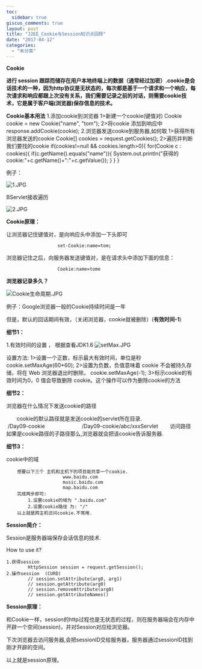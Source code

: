 ```yaml
---
toc:
  sidebar: true
giscus_comments: true
layout: post
title: "J2EE_Cookie与Session知识点回顾"
date: "2017-04-12"
categories: 
  - "未分类"
---
```


**Cookie**

 **进行 session 跟踪而储存在用户本地终端上的数据（通常经过加密）.cookie是会话技术的一种，因为http协议是无状态的，每次都是基于一个请求和一个响应，每次请求和响应都跟上次没有关系，我们需要记录之前的对话，则需要cookie技术，它是属于客户端(浏览器)保存信息的技术。**

**Cookie基本用法**
   1.添加cookie到浏览器
      1>新建一个cookie(键值对)
          Cookie cookie = new Cookie("name", "tom");
      2>将cookie 添加到响应中
          response.addCookie(cookie);
   2.浏览器发送cookie到服务器,如何取
      1>获得所有浏览器发送的cookie
          Cookie[] cookies = request.getCookies();
      2>遍历并判断我们要找的cookie
          if(cookies!=null && cookies.length>0){
              for(Cookie c : cookies){
                 if(c.getName().equals("name")){
                      System.out.println("获得的cookie:"+c.getName()+":"+c.getValue());
                 }
        }
}

例子：

![1.JPG](https://zhengliangliang.files.wordpress.com/2017/04/11.jpg)

BServlet接收遍历

![2.JPG](https://zhengliangliang.files.wordpress.com/2017/04/21.jpg)

**Cookie原理：**

让浏览器记住键值对，是向响应头中添加一下头即可

                       set-Cookie:name=tom;

浏览器记住之后，向服务器发送键值对，是在请求头中添加下面的信息：

                       Cookie:name=tome

 **浏览器记录多久？**

![Cookie生命周期.JPG](https://zhengliangliang.files.wordpress.com/2017/04/cookiee7949fe591bde591a8e69c9f.jpg)

例子：Google浏览器一般的Cookie持续时间是一年

但是，默认的回话期间有效，（关闭浏览器，cookie就被删除）(**有效时间-1**)

**细节1：**

1.有效时间的设置 ， 根据查看JDK1.6 ![setMax.JPG](https://zhengliangliang.files.wordpress.com/2017/04/setmax.jpg)

设置方法:
        1>设置一个正数，标示最大有效时间，单位是秒
              cookie.setMaxAge(60*60);
        2>设置为负数，负值意味着 cookie 不会被持久存储，将在 Web 浏览器退出时删除。
              cookie.setMaxAge(-1);
        3>标示cookie的有效时间为0，0 值会导致删除 cookie。这个操作可以作为删除cookie的方法

**细节2：**

浏览器在什么情况下发送cookie的路径

       cookie的默认路径就是发送cookie的servlet所在目录.
                         /Day09-cookie 
                        /Day09-cookie/abc/xxxServlet
       访问路径如果是cookie路径的子路径那么,浏览器就会把该cookie告诉服务器.

**细节3：**

cookie中的域
```
    想要以下三个 主机和主机下的项目能共享一个cookie.
                     www.baidu.com
                     music.baidu.com
                     map.baidu.com
    完成两步即可: 
        1.设置cookie的域为 ".baidu.com"
        2.设置cookie路径 为: "/" 
    以上就是跨主机访问cookie.不常用.
```

**Session简介：**

Session是服务器端保存会话信息的技术.

How to use it?
```        
1.获得session
        HttpSession session = request.getSession();
2.操作session  (CURD)
        // session.setAttribute(arg0, arg1)
        // session.getAttribute(arg0)
        // session.removeAttribute(arg0)
        // session.getAttributeNames()
```

**Session原理：**

和Cookie一样，session的http过程也是无状态的过程，则在服务器端会在内存中开辟一个空间(session)，并对Session对应给浏览器。

下次浏览器去访问服务器,会把sessionID交给服务器，服务器通过sessionID找到刚才开辟的空间。

以上就是session原理。

